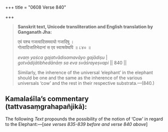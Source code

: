 +++
title = "0608 Verse 840"

+++
> **Sanskrit text, Unicode transliteration and English translation by Ganganath Jha:** 
>
> एवं यश्च गजत्वादिसमवायो गजादिषु ।  
> गोत्वादिजातिभेदानां स एव स्वाश्रयेष्वपि ॥ ८४० ॥ 
>
> *evaṃ yaśca gajatvādisamavāyo gajādiṣu* \|  
> *gotvādijātibhedānāṃ sa eva svāśrayeṣvapi* \|\| 840 \|\| 
>
> Similarly, the inherence of the universal ‘elephant’ in the elephant should be one and the same as the inherence of the various universals ‘cow’ and the rest in their respective substrata.—(840.)



## Kamalaśīla’s commentary (tattvasaṃgrahapañjikā):

The following *Text* propounds the possibility of the notion of ‘Cow’ in regard to the Elephant:—[*see verses 835-839 before and verse 840 above*]


